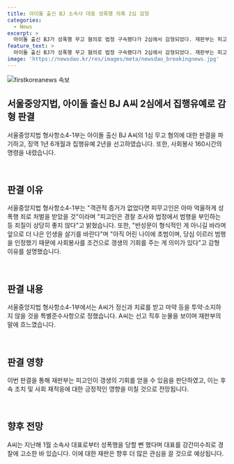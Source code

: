 ```yaml
---
title: 아이돌 출신 BJ 소속사 대표 성폭행 의혹 2심 감형
categories:
  - News
excerpt: >
  아이돌 출신 BJ가 성폭행 무고 혐의로 법정 구속됐다가 2심에서 감형되었다. 재판부는 피고인의 반성과 갱생의 기회를 고려해 징역 1년 6개월과 집행유예 2년을 선고했고, 정신과 치료 및 마약 투약 금지 등을 명령했다. 사회봉사 160시간도 추가했다. 피고인은 눈물을 보이며 반성을 했으며, 사건 내용은 대표와의 갈등에서 발생한 것으로 전해졌다.
feature_text: >
  아이돌 출신 BJ가 성폭행 무고 혐의로 법정 구속됐다가 2심에서 감형되었다. 재판부는 피고인의 반성과 갱생의 기회를 고려해 징역 1년 6개월과 집행유예 2년을 선고했고, 정신과 치료 및 마약 투약 금지 등을 명령했다. 사회봉사 160시간도 추가했다. 피고인은 눈물을 보이며 반성을 했으며, 사건 내용은 대표와의 갈등에서 발생한 것으로 전해졌다.
image: 'https://newsdao.kr/res/images/meta/newsdao_breakingnews.jpg'
---
```


<p><img src="https://newsdao.kr/res/images/meta/newsdao_breakingnews.jpg" alt="firstkoreanews 속보" /></p>

<h2 data-ke-size="size26">서울중앙지법, 아이돌 출신 BJ A씨 2심에서 집행유예로 감형 판결</h2>

<p>서울중앙지법 형사항소4-1부는 아이돌 출신 BJ A씨의 1심 무고 혐의에 대한 판결을 파기하고, 징역 1년 6개월과 집행유예 2년을 선고하였습니다. 또한, 사회봉사 160시간의 명령을 내렸습니다.</p>

<p data-ke-size="size16">&nbsp;</p>

<h2 data-ke-size="size24">판결 이유</h2>

<p>서울중앙지법 형사항소4-1부는 "객관적 증거가 없었다면 피무고인은 아마 억울하게 성폭행 죄로 처벌을 받았을 것"이라며 "피고인은 경찰 조사와 법정에서 범행을 부인하는 등 죄질이 상당히 좋지 않다"고 밝혔습니다. 또한, "반성문이 형식적인 게 아니길 바라며 앞으로 더 나은 인생을 살기를 바란다"며 "아직 어린 나이에 초범이며, 당심 이르러 범행을 인정했기 때문에 사회봉사를 조건으로 갱생의 기회를 주는 게 의미가 있다"고 감형 이유를 설명했습니다.</p>

<p data-ke-size="size16">&nbsp;</p>

<h2 data-ke-size="size24">판결 내용</h2>

<p>서울중앙지법 형사항소4-1부에서는 A씨가 정신과 치료를 받고 마약 등을 투약·소지하지 않을 것을 특별준수사항으로 정했습니다. A씨는 선고 직후 눈물을 보이며 재판부의 말에 흐느꼈습니다. </p>

<p data-ke-size="size16">&nbsp;</p>

<h2 data-ke-size="size24">판결 영향</h2>

<p>이번 판결을 통해 재판부는 피고인이 갱생의 기회를 얻을 수 있음을 판단하였고, 이는 후속 조치 및 사회 재적응에 대한 긍정적인 영향을 미칠 것으로 전망됩니다. </p>

<p data-ke-size="size16">&nbsp;</p>

<h2 data-ke-size="size24">향후 전망</h2>

<p>A씨는 지난해 1월 소속사 대표로부터 성폭행을 당할 뻔 했다며 대표를 강간미수죄로 경찰에 고소한 바 있습니다. 이에 대한 재판은 향후 더 많은 관심을 끌 것으로 예상됩니다. </p>

<p data-ke-size="size16">&nbsp;</p>

